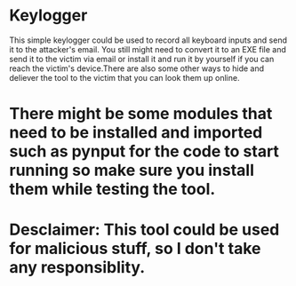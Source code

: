 # Keylogger
This simple keylogger could be used to record all keyboard inputs and send it to the attacker's email. You still might need to convert it to an EXE file and send it to the victim via email or install it and run it by yourself if you can reach the victim's device.There are also some other ways to hide and deliever the tool to the victim that you can look them up online. 
# There might be some modules that need to be installed and imported such as pynput for the code to start running so make sure you install them while testing the tool.
# Desclaimer: This tool could be used for malicious stuff, so I don't take any responsiblity.
